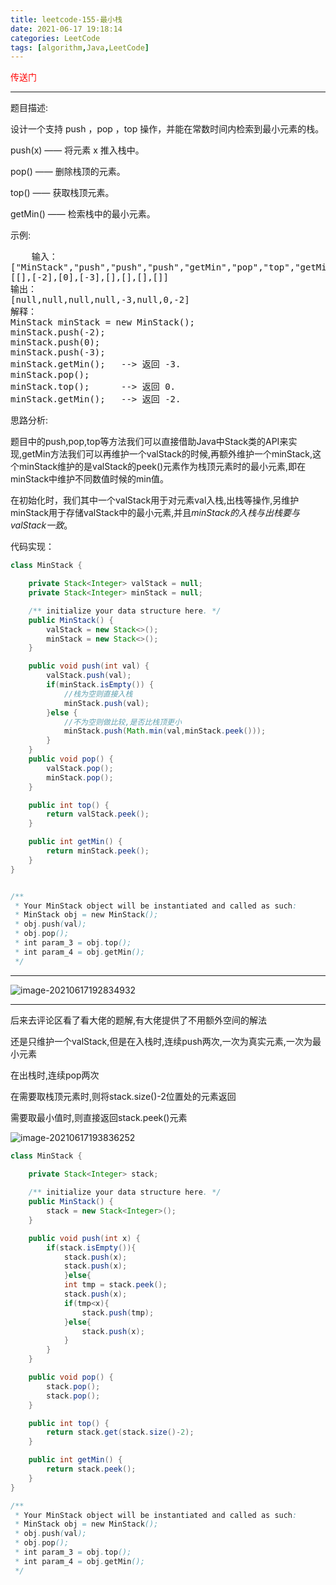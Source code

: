 ```yaml
---
title: leetcode-155-最小栈
date: 2021-06-17 19:18:14
categories: LeetCode
tags: [algorithm,Java,LeetCode]
---
```


<a href="https://leetcode-cn.com/problems/min-stack/submissions/" style="color:red;text-decoration:none">传送门</a>

<hr/>

题目描述:

设计一个支持 push ，pop ，top 操作，并能在常数时间内检索到最小元素的栈。

push(x) —— 将元素 x 推入栈中。

pop() —— 删除栈顶的元素。

top() —— 获取栈顶元素。

getMin() —— 检索栈中的最小元素。

示例:

<pre>
    输入：
["MinStack","push","push","push","getMin","pop","top","getMin"]
[[],[-2],[0],[-3],[],[],[],[]]
输出：
[null,null,null,null,-3,null,0,-2]
解释：
MinStack minStack = new MinStack();
minStack.push(-2);
minStack.push(0);
minStack.push(-3);
minStack.getMin();   --> 返回 -3.
minStack.pop();
minStack.top();      --> 返回 0.
minStack.getMin();   --> 返回 -2.
</pre>

思路分析:

题目中的push,pop,top等方法我们可以直接借助Java中Stack类的API来实现,getMin方法我们可以再维护一个valStack的时候,再额外维护一个minStack,这个minStack维护的是valStack的peek()元素作为栈顶元素时的最小元素,即在minStack中维护不同数值时候的min值。

在初始化时，我们其中一个valStack用于对元素val入栈,出栈等操作,另维护minStack用于存储valStack中的最小元素,并且<i>minStack的入栈与出栈要与valStack一致</i>。

代码实现：

```java
class MinStack {

	private Stack<Integer> valStack = null;
    private Stack<Integer> minStack = null;

    /** initialize your data structure here. */
    public MinStack() {
        valStack = new Stack<>();
        minStack = new Stack<>();
    }

    public void push(int val) {
        valStack.push(val);
        if(minStack.isEmpty()) {
            //栈为空则直接入栈
            minStack.push(val);
        }else {
            //不为空则做比较,是否比栈顶更小
            minStack.push(Math.min(val,minStack.peek()));
        }
    }
    public void pop() {
        valStack.pop();
        minStack.pop();
    }

    public int top() {
        return valStack.peek();
    }

    public int getMin() {
        return minStack.peek();
    }
}


/**
 * Your MinStack object will be instantiated and called as such:
 * MinStack obj = new MinStack();
 * obj.push(val);
 * obj.pop();
 * int param_3 = obj.top();
 * int param_4 = obj.getMin();
 */
```

<hr/>

![image-20210617192834932](https://gitee.com/cao_ziqiang/img/raw/master/20210617192835.png)

<hr/>

后来去评论区看了看大佬的题解,有大佬提供了不用额外空间的解法

还是只维护一个valStack,但是在入栈时,连续push两次,一次为真实元素,一次为最小元素

在出栈时,连续pop两次

在需要取栈顶元素时,则将stack.size()-2位置处的元素返回

需要取最小值时,则直接返回stack.peek()元素

![image-20210617193836252](https://gitee.com/cao_ziqiang/img/raw/master/20210617193836.png)

```java
class MinStack {

    private Stack<Integer> stack;
    
    /** initialize your data structure here. */
    public MinStack() {
        stack = new Stack<Integer>();
    }

    public void push(int x) {
        if(stack.isEmpty()){
            stack.push(x);
            stack.push(x);
            }else{
            int tmp = stack.peek();
            stack.push(x);
            if(tmp<x){
                stack.push(tmp);
            }else{
                stack.push(x);
            }
        }
    }

    public void pop() {
        stack.pop();
        stack.pop();
    }

    public int top() {
        return stack.get(stack.size()-2);
    }

    public int getMin() {
        return stack.peek();
    }
}

/**
 * Your MinStack object will be instantiated and called as such:
 * MinStack obj = new MinStack();
 * obj.push(val);
 * obj.pop();
 * int param_3 = obj.top();
 * int param_4 = obj.getMin();
 */
```

